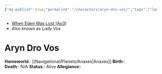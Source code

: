 ```yaml
---
{"dg-publish":true,"permalink":"/characters/aryn-dro-vos/","tags":["lady"],"noteIcon":"saber1"}
---
```


- [When Eden Was Lost (Ao3)](https://archiveofourown.org/works/19334440)
- Also known as *Lady Vos*
# Aryn Dro Vos

**Homeworld**::  [[Navigational/Planets/Anaxes\|Anaxes]]
**Birth**::  
**Death**::  N/A
**Status**::  Alive
**Allegiance**:: 